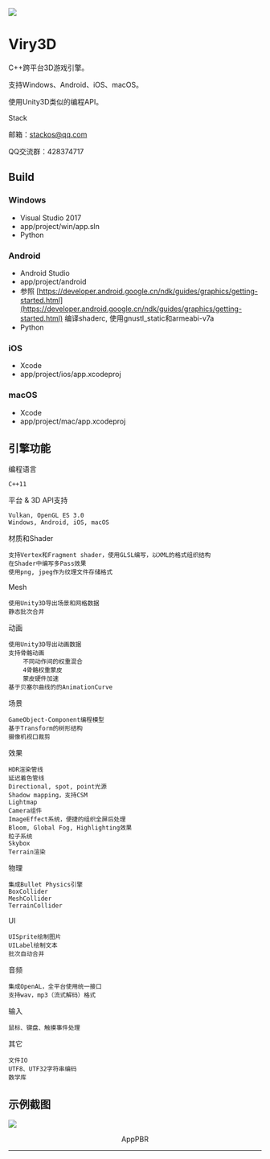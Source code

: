 ![](https://raw.githubusercontent.com/stackos/Viry3D/master/app/bin/Assets/design/logo720p.png)

# Viry3D
C++跨平台3D游戏引擎。

支持Windows、Android、iOS、macOS。

使用Unity3D类似的编程API。

Stack

邮箱：stackos@qq.com

QQ交流群：428374717

## Build
### Windows
* Visual Studio 2017
* app/project/win/app.sln
* Python

### Android
* Android Studio
* app/project/android
* 参照 [https://developer.android.google.cn/ndk/guides/graphics/getting-started.html](https://developer.android.google.cn/ndk/guides/graphics/getting-started.html) 编译shaderc, 使用gnustl_static和armeabi-v7a
* Python

### iOS
* Xcode
* app/project/ios/app.xcodeproj

### macOS
* Xcode
* app/project/mac/app.xcodeproj

## 引擎功能
编程语言

    C++11

平台 & 3D API支持

    Vulkan, OpenGL ES 3.0
    Windows, Android, iOS, macOS

材质和Shader

    支持Vertex和Fragment shader，使用GLSL编写，以XML的格式组织结构
    在Shader中编写多Pass效果
    使用png, jpeg作为纹理文件存储格式

Mesh

    使用Unity3D导出场景和网格数据
    静态批次合并

动画

    使用Unity3D导出动画数据
    支持骨骼动画
        不同动作间的权重混合
        4骨骼权重蒙皮
        蒙皮硬件加速
    基于贝塞尔曲线的的AnimationCurve

场景

    GameObject-Component编程模型
    基于Transform的树形结构
    摄像机视口裁剪

效果

    HDR渲染管线
    延迟着色管线
    Directional, spot, point光源
    Shadow mapping，支持CSM
    Lightmap
    Camera组件
    ImageEffect系统，便捷的组织全屏后处理
    Bloom, Global Fog, Highlighting效果
    粒子系统
    Skybox
    Terrain渲染

物理

    集成Bullet Physics引擎
    BoxCollider
    MeshCollider
    TerrainCollider

UI

    UISprite绘制图片
    UILabel绘制文本
    批次自动合并

音频

    集成OpenAL，全平台使用统一接口
    支持wav，mp3（流式解码）格式

输入

    鼠标、键盘、触摸事件处理

其它

    文件IO
    UTF8、UTF32字符串编码
    数学库

## 示例截图
![](https://raw.githubusercontent.com/stackos/Viry3D/master/app/bin/Assets/design/AppPBR.png)
<p align="center">AppPBR</p>

---

